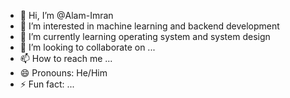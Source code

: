 - 👋 Hi, I’m @Alam-Imran
- 👀 I’m interested in machine learning and backend development
- 🌱 I’m currently learning operating system and system design
- 💞️ I’m looking to collaborate on ...
- 📫 How to reach me ...
- 😄 Pronouns: He/Him
- ⚡ Fun fact: ...

<!---
Alam-Imran/Alam-Imran is a ✨ special ✨ repository because its `README.md` (this file) appears on your GitHub profile.
You can click the Preview link to take a look at your changes.
--->
